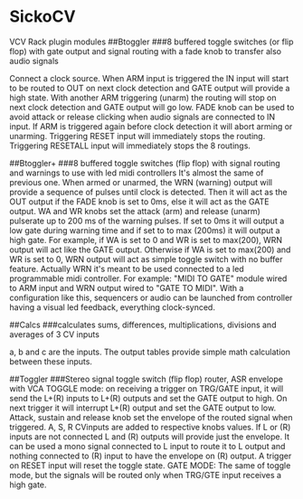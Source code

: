 # SickoCV
VCV Rack plugin modules
##Btoggler
###8 buffered toggle switches (or flip flop) with gate output and signal routing with a fade knob to transfer also audio signals

Connect a clock source. 
When ARM input is triggered the IN input will start to be routed to OUT on next clock detection and GATE output will provide a high state. 
With another ARM triggering (unarm) the routing will stop on next clock detection and GATE output will go low. 
FADE knob can be used to avoid attack or release clicking when audio signals are connected to IN input. 
If ARM is triggered again before clock detection it will abort arming or unarming. 
Triggering RESET input will immediately stops the routing. 
Triggering RESETALL input will immediately stops the 8 routings. 
 
##Btoggler+
###8 buffered toggle switches (flip flop) with signal routing and warnings to use with led midi controllers
It's almost the same of previous one.
When armed or unarmed, the WRN (warning) output will provide a sequence of pulses until clock is detected. Then it will act as the OUT output if the FADE knob is set to 0ms, else it will act as the GATE output. 
WA and WR knobs set the attack (arm) and release (unarm) pulserate up to 200 ms of the warning pulses. 
If set to 0ms  it will output a low gate during warning time and if set to to max (200ms) it will output a high gate.
For example, if WA is set to 0 and WR is set to max(200), WRN output will act like the GATE output. Otherwise if WA is set to max(200) and WR is set to 0, WRN output will act as simple toggle switch with no buffer feature. 
Actually WRN  it's meant to be used connected to a led programmable midi controller.
For example: "MIDI TO GATE" module wired to ARM input and WRN output wired to "GATE TO MIDI". With a configuration like this, sequencers or audio can be launched from controller having a visual led feedback, everything clock-synced.

##Calcs
###calculates sums, differences, multiplications, divisions and averages of 3 CV inputs

a, b and c are the inputs. The output tables provide simple math calculation between these inputs.

##Toggler
###Stereo signal toggle switch (flip flop) router, ASR envelope with VCA
TOGGLE mode: on receiving a trigger on TRG/GATE input, it will send the L+(R) inputs to L+(R) outputs and set the GATE output to high. On next trigger it will interrupt L+(R) output and set the GATE output to low.
Attack, sustain and release knob set the envelope of the routed signal when triggered.
A, S, R CVinputs are added to respective knobs values.
If L or (R) inputs are not connected L and (R) outputs will provide just the envelope. It can be used a mono signal connected to L input to route it to L output and nothing connected to (R) input to have the envelope on (R) output.
A trigger on RESET input will reset the toggle state.
GATE MODE:
The same of toggle mode, but the signals will be routed only when TRG/GTE input receives a high gate.
